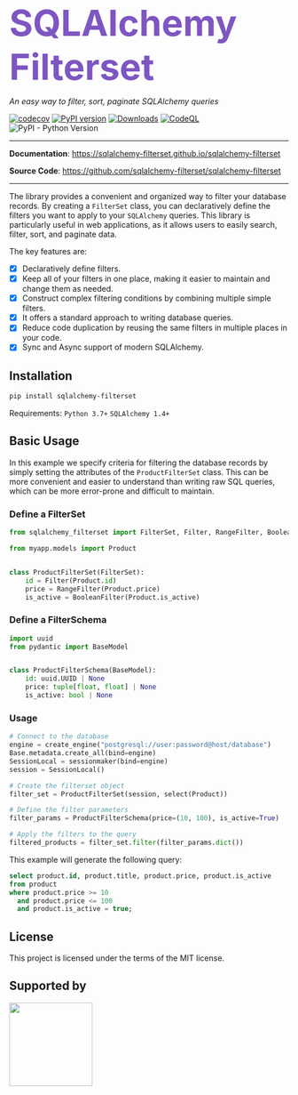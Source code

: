 <span style="font-size: 65px; color: #7e56c2">**SQLAlchemy Filterset**</span>

<p align="left">
    <em>An easy way to filter, sort, paginate SQLAlchemy queries</em>
</p>

[![codecov](https://codecov.io/gh/sqlalchemy-filterset/sqlalchemy-filterset/branch/main/graph/badge.svg)](https://codecov.io/gh/sqlalchemy-filterset/sqlalchemy-filterset)
[![PyPI version](https://badge.fury.io/py/sqlalchemy-filterset.svg)](https://badge.fury.io/py/sqlalchemy-filterset)
[![Downloads](https://pepy.tech/badge/sqlalchemy-filterset)](https://pepy.tech/project/sqlalchemy-filterset)
[![CodeQL](https://github.com/sqlalchemy-filterset/sqlalchemy-filterset/actions/workflows/codeql.yml/badge.svg)](https://github.com/sqlalchemy-filterset/sqlalchemy-filterset/actions/workflows/codeql.yml)
<img alt="PyPI - Python Version" src="https://img.shields.io/pypi/pyversions/sqlalchemy-filterset?color=%2334D058">

---
**Documentation**: <a href="https://sqlalchemy-filterset.github.io/sqlalchemy-filterset/" target="_blank">https://sqlalchemy-filterset.github.io/sqlalchemy-filterset</a>

**Source Code**: <a href="https://github.com/sqlalchemy-filterset/sqlalchemy-filterset" target="_blank">https://github.com/sqlalchemy-filterset/sqlalchemy-filterset</a>

---
The library provides a convenient and organized way to filter your database records.
By creating a `FilterSet` class, you can declaratively define the filters you want to apply to your `SQLAlchemy` queries.
This library is particularly useful in web applications, as it allows users to easily search, filter, sort, and paginate data.

The key features are:

* [X] Declaratively define filters.
* [X] Keep all of your filters in one place, making it easier to maintain and change them as needed.
* [X] Construct complex filtering conditions by combining multiple simple filters.
* [X] It offers a standard approach to writing database queries.
* [X] Reduce code duplication by reusing the same filters in multiple places in your code.
* [X] Sync and Async support of modern SQLAlchemy.

## Installation

```bash
pip install sqlalchemy-filterset
```
Requirements: `Python 3.7+` `SQLAlchemy 1.4+`


## Basic Usage

In this example we specify criteria for filtering the database records
by simply setting the attributes of the `ProductFilterSet` class.
This can be more convenient and easier to understand than writing raw SQL queries, which
can be more error-prone and difficult to maintain.

### Define a FilterSet

```python
from sqlalchemy_filterset import FilterSet, Filter, RangeFilter, BooleanFilter

from myapp.models import Product


class ProductFilterSet(FilterSet):
    id = Filter(Product.id)
    price = RangeFilter(Product.price)
    is_active = BooleanFilter(Product.is_active)
```
### Define a FilterSchema
```python
import uuid
from pydantic import BaseModel


class ProductFilterSchema(BaseModel):
    id: uuid.UUID | None
    price: tuple[float, float] | None
    is_active: bool | None
```

### Usage
```python
# Connect to the database
engine = create_engine("postgresql://user:password@host/database")
Base.metadata.create_all(bind=engine)
SessionLocal = sessionmaker(bind=engine)
session = SessionLocal()

# Create the filterset object
filter_set = ProductFilterSet(session, select(Product))

# Define the filter parameters
filter_params = ProductFilterSchema(price=(10, 100), is_active=True)

# Apply the filters to the query
filtered_products = filter_set.filter(filter_params.dict())
```

This example will generate the following query:
```sql
select product.id, product.title, product.price, product.is_active
from product
where product.price >= 10
  and product.price <= 100
  and product.is_active = true;
```


## License

This project is licensed under the terms of the MIT license.


## Supported by
<a href="https://idaproject.com/" target="_blank" title="idaproject"><img width=150 src="https://sqlalchemy-filterset.github.io/sqlalchemy-filterset/img/idaproject.png"></a>
